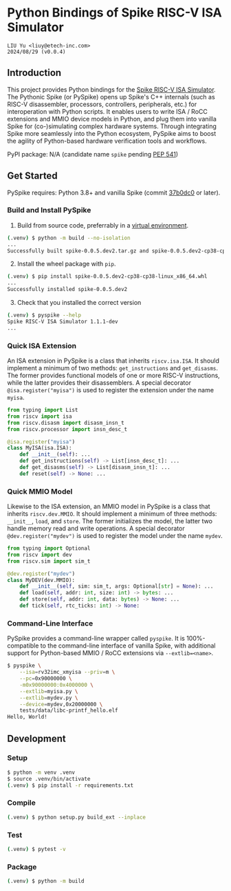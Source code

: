# Python Bindings of Spike RISC-V ISA Simulator

```text
LIU Yu <liuy@etech-inc.com>
2024/08/29 (v0.0.4)
```

## Introduction

This project provides Python bindings for the [Spike RISC-V ISA Simulator](https://github.com/riscv-software-src/riscv-isa-sim). The Pythonic Spike (or PySpike) opens up Spike's C++ internals (such as RISC-V disassembler, processors, controllers, peripherals, etc.) for interoperation with Python scripts. It enables users to write ISA / RoCC extensions and MMIO device models in Python, and plug them into vanilla Spike for (co-)simulating complex hardware systems. Through integrating Spike more seamlessly into the Python ecosystem, PySpike aims to boost the agility of Python-based hardware verification tools and workflows.

PyPI package: N/A (candidate name `spike` pending [PEP 541](https://peps.python.org/pep-0541/))


## Get Started

PySpike requires: Python 3.8+ and vanilla Spike (commit [37b0dc0](https://github.com/riscv-software-src/riscv-isa-sim/commit/37b0dc0b52b5536ab19af3a7678f1a1cd8087942) or later).

### Build and Install PySpike

1. Build from source code, preferrably in a [virtual environment](https://docs.python.org/3/library/venv.html).

```bash
(.venv) $ python -m build --no-isolation
...
Successfully built spike-0.0.5.dev2.tar.gz and spike-0.0.5.dev2-cp38-cp38-linux_x86_64.whl
```

2. Install the wheel package with `pip`.

```bash
(.venv) $ pip install spike-0.0.5.dev2-cp38-cp38-linux_x86_64.whl
...
Successfully installed spike-0.0.5.dev2
```

3. Check that you installed the correct version

```bash
(.venv) $ pyspike --help
Spike RISC-V ISA Simulator 1.1.1-dev
...
```

### Quick ISA Extension

An ISA extension in PySpike is a class that inherits `riscv.isa.ISA`. It should implement a minimum of two methods: `get_instructions` and `get_disasms`. The former provides functional models of one or more RISC-V instructions, while the latter provides their disassemblers. A special decorator `@isa.register("myisa")` is used to register the extension under the name `myisa`.

```python
from typing import List
from riscv import isa
from riscv.disasm import disasm_insn_t
from riscv.processor import insn_desc_t

@isa.register("myisa")
class MyISA(isa.ISA):
    def __init__(self): ...
    def get_instructions(self) -> List[insn_desc_t]: ...
    def get_disasms(self) -> List[disasm_insn_t]: ...
    def reset(self) -> None: ...
```

### Quick MMIO Model

Likewise to the ISA extension, an MMIO model in PySpike is a class that inherits `riscv.dev.MMIO`. It should implement a minimum of three methods: `__init__`, `load`, and `store`. The former initializes the model, the latter two handle memory read and write operations. A special decorator `@dev.register("mydev")` is used to register the model under the name `mydev`.

```python
from typing import Optional
from riscv import dev
from riscv.sim import sim_t

@dev.register("mydev")
class MyDEV(dev.MMIO):
    def __init__(self, sim: sim_t, args: Optional[str] = None): ...
    def load(self, addr: int, size: int) -> bytes: ...
    def store(self, addr: int, data: bytes) -> None: ...
    def tick(self, rtc_ticks: int) -> None:
```

### Command-Line Interface

PySpike provides a command-line wrapper called `pyspike`. It is 100%-compatible to the command-line interface of vanilla Spike, with additional support for Python-based MMIO / RoCC extensions via `--extlib=<name>`.

```bash
$ pyspike \
    --isa=rv32imc_xmyisa --priv=m \
    --pc=0x90000000 \
    -m0x90000000:0x4000000 \
    --extlib=myisa.py \
    --extlib=mydev.py \
    --device=mydev,0x20000000 \
    tests/data/libc-printf_hello.elf
Hello, World!
```

## Development

### Setup

```bash
$ python -m venv .venv
$ source .venv/bin/activate
(.venv) $ pip install -r requirements.txt
```

### Compile

```bash
(.venv) $ python setup.py build_ext --inplace
```

### Test

```bash
(.venv) $ pytest -v
```

### Package

```bash
(.venv) $ python -m build
```
